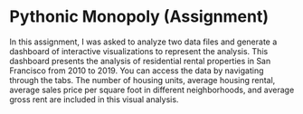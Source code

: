 # Pythonic Monopoly (Assignment)
In this assignment, I was asked to analyze two data files and generate a dashboard of interactive visualizations to represent the analysis.
This dashboard presents the analysis of residential rental properties in San Francisco from 2010 to 2019. You can access the data by navigating through the tabs. The number of housing units, average housing rental, average sales price per square foot in different neighborhoods, and average gross rent are included in this visual analysis.
